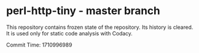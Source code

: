 # perl-http-tiny - master branch

This repository contains frozen state of the repository.
Its history is cleared. It is used only for static code
analysis with Codacy.

Commit Time: 1710996989